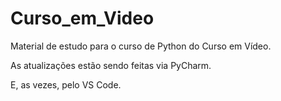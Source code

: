 # Curso_em_Video
Material de estudo para o curso de Python do Curso em Vídeo.

As atualizações estão sendo feitas via PyCharm.

E, as vezes, pelo VS Code.